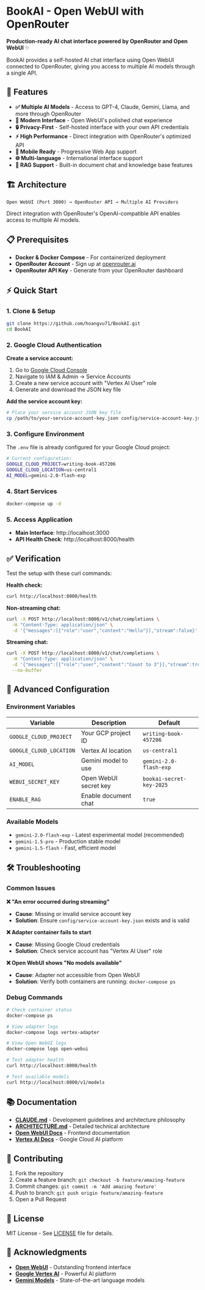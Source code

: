 # BookAI - Open WebUI with OpenRouter

**Production-ready AI chat interface powered by OpenRouter and Open WebUI** ✨

BookAI provides a self-hosted AI chat interface using Open WebUI connected to OpenRouter, giving you access to multiple AI models through a single API.

## 🚀 Features

- **✅ Multiple AI Models** - Access to GPT-4, Claude, Gemini, Llama, and more through OpenRouter
- **🤖 Modern Interface** - Open WebUI's polished chat experience
- **🔒 Privacy-First** - Self-hosted interface with your own API credentials
- **⚡ High Performance** - Direct integration with OpenRouter's optimized API
- **📱 Mobile Ready** - Progressive Web App support
- **🌐 Multi-language** - International interface support
- **💾 RAG Support** - Built-in document chat and knowledge base features

## 🏗️ Architecture

```
Open WebUI (Port 3000) → OpenRouter API → Multiple AI Providers
```

Direct integration with OpenRouter's OpenAI-compatible API enables access to multiple AI models.

## 📋 Prerequisites

- **Docker & Docker Compose** - For containerized deployment
- **OpenRouter Account** - Sign up at [openrouter.ai](https://openrouter.ai)
- **OpenRouter API Key** - Generate from your OpenRouter dashboard

## ⚡ Quick Start

### 1. Clone & Setup
```bash
git clone https://github.com/hoangvu71/BookAI.git
cd BookAI
```

### 2. Google Cloud Authentication

**Create a service account:**
1. Go to [Google Cloud Console](https://console.cloud.google.com/)
2. Navigate to IAM & Admin → Service Accounts
3. Create a new service account with "Vertex AI User" role
4. Generate and download the JSON key file

**Add the service account key:**
```bash
# Place your service account JSON key file
cp /path/to/your-service-account-key.json config/service-account-key.json
```

### 3. Configure Environment
The `.env` file is already configured for your Google Cloud project:
```bash
# Current configuration:
GOOGLE_CLOUD_PROJECT=writing-book-457206
GOOGLE_CLOUD_LOCATION=us-central1
AI_MODEL=gemini-2.0-flash-exp
```

### 4. Start Services
```bash
docker-compose up -d
```

### 5. Access Application
- **Main Interface**: http://localhost:3000
- **API Health Check**: http://localhost:8000/health

## ✅ Verification

Test the setup with these curl commands:

**Health check:**
```bash
curl http://localhost:8000/health
```

**Non-streaming chat:**
```bash
curl -X POST http://localhost:8000/v1/chat/completions \
  -H "Content-Type: application/json" \
  -d '{"messages":[{"role":"user","content":"Hello"}],"stream":false}'
```

**Streaming chat:**
```bash
curl -X POST http://localhost:8000/v1/chat/completions \
  -H "Content-Type: application/json" \
  -d '{"messages":[{"role":"user","content":"Count to 3"}],"stream":true}' \
  --no-buffer
```

## 🔧 Advanced Configuration

### Environment Variables
| Variable | Description | Default |
|----------|-------------|---------|
| `GOOGLE_CLOUD_PROJECT` | Your GCP project ID | `writing-book-457206` |
| `GOOGLE_CLOUD_LOCATION` | Vertex AI location | `us-central1` |
| `AI_MODEL` | Gemini model to use | `gemini-2.0-flash-exp` |
| `WEBUI_SECRET_KEY` | Open WebUI secret key | `bookai-secret-key-2025` |
| `ENABLE_RAG` | Enable document chat | `true` |

### Available Models
- `gemini-2.0-flash-exp` - Latest experimental model (recommended)
- `gemini-1.5-pro` - Production stable model
- `gemini-1.5-flash` - Fast, efficient model

## 🛠️ Troubleshooting

### Common Issues

**❌ "An error occurred during streaming"**
- **Cause**: Missing or invalid service account key
- **Solution**: Ensure `config/service-account-key.json` exists and is valid

**❌ Adapter container fails to start**
- **Cause**: Missing Google Cloud credentials
- **Solution**: Check service account has "Vertex AI User" role

**❌ Open WebUI shows "No models available"**
- **Cause**: Adapter not accessible from Open WebUI
- **Solution**: Verify both containers are running: `docker-compose ps`

### Debug Commands
```bash
# Check container status
docker-compose ps

# View adapter logs
docker-compose logs vertex-adapter

# View Open WebUI logs  
docker-compose logs open-webui

# Test adapter health
curl http://localhost:8000/health

# Test available models
curl http://localhost:8000/v1/models
```

## 📚 Documentation

- **[CLAUDE.md](./CLAUDE.md)** - Development guidelines and architecture philosophy
- **[ARCHITECTURE.md](./ARCHITECTURE.md)** - Detailed technical architecture
- **[Open WebUI Docs](https://docs.openwebui.com/)** - Frontend documentation
- **[Vertex AI Docs](https://cloud.google.com/vertex-ai/docs)** - Google Cloud AI platform

## 🤝 Contributing

1. Fork the repository
2. Create a feature branch: `git checkout -b feature/amazing-feature`
3. Commit changes: `git commit -m 'Add amazing feature'`
4. Push to branch: `git push origin feature/amazing-feature`
5. Open a Pull Request

## 📄 License

MIT License - See [LICENSE](LICENSE) file for details.

## 🙏 Acknowledgments

- **[Open WebUI](https://github.com/open-webui/open-webui)** - Outstanding frontend interface
- **[Google Vertex AI](https://cloud.google.com/vertex-ai)** - Powerful AI platform
- **[Gemini Models](https://ai.google.dev/models/gemini)** - State-of-the-art language models